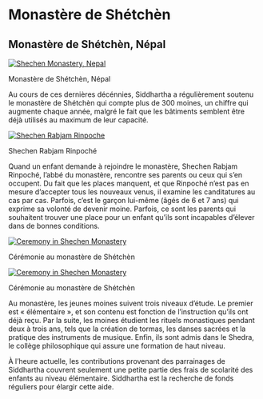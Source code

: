 #  Monastère de Shétchèn 

##  Monastère de Shétchèn, Népal 

[ ![Shechen Monastery, Nepal](/images/img_shetchen_monastere-150x150.jpg) ](/images/img_shetchen_monastere.jpg)

Monastère de Shétchèn, Népal 

Au cours de ces dernières décénnies, Siddhartha a régulièrement soutenu le monastère de Shétchèn qui compte plus de 300 moines, un chiffre qui augmente chaque année, malgré le fait que les bâtiments semblent être déjà utilisés au maximum de leur capacité. 

[ ![Shechen Rabjam Rinpoche](/images/img_shetchen_RR-150x150.jpg) ](/images/img_shetchen_RR.jpg)

Shechen Rabjam Rinpoché 

Quand un enfant demande à rejoindre le monastère, Shechen Rabjam Rinpoché, l’abbé du monastère, rencontre ses parents ou ceux qui s’en occupent. Du fait que les places manquent, et que Rinpoché n’est pas en mesure d’accepter tous les nouveaux venus, il examine les canditatures au cas par cas. Parfois, c’est le garçon lui-même (âgés de 6 et 7 ans) qui exprime sa volonté de devenir moine. Parfois, ce sont les parents qui souhaitent trouver une place pour un enfant qu’ils sont incapables d’élever dans de bonnes conditions. 

[ ![Ceremony in Shechen Monastery](/images/img_shetchen_ceremonie2-150x150.jpg) ](/images/img_shetchen_ceremonie2.jpg)

Cérémonie au monastère de Shétchèn 

[ ![Ceremony in Shechen Monastery](/images/img_shetchen_ceremonie1-150x150.jpg) ](/images/img_shetchen_ceremonie1.jpg)

Cérémonie au monastère de Shétchèn 

Au monastère, les jeunes moines suivent trois niveaux d’étude. Le premier est « élémentaire », et son contenu est fonction de l’instruction qu’ils ont déjà reçu. Par la suite, les moines étudient les rituels monastiques pendant deux à trois ans, tels que la création de tormas, les danses sacrées et la pratique des instruments de musique. Enfin, ils sont admis dans le Shedra, le collège philosophique qui assure une formation de haut niveau. 

À l’heure actuelle, les contributions provenant des parrainages de Siddhartha couvrent seulement une petite partie des frais de scolarité des enfants au niveau élémentaire. Siddhartha est la recherche de fonds réguliers pour élargir cette aide. 
